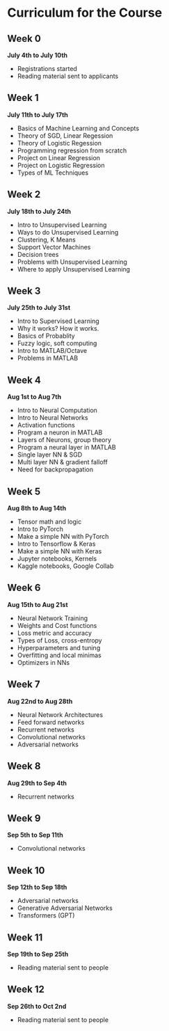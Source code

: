 # Curriculum for the Course

## Week 0
**July 4th to July 10th**
- Registrations started
- Reading material sent to applicants

## Week 1
**July 11th to July 17th**
- Basics of Machine Learning and Concepts
- Theory of SGD, Linear Regession
- Theory of Logistic Regession
- Programming regression from scratch
- Project on Linear Regression
- Project on Logistic Regression
- Types of ML Techniques

## Week 2
**July 18th to July 24th**
- Intro to Unsupervised Learning
- Ways to do Unsupervised Learning
- Clustering, K Means
- Support Vector Machines
- Decision trees
- Problems with Unsupervised Learning
- Where to apply Unsupervised Learning

## Week 3
**July 25th to July 31st**
- Intro to Supervised Learning
- Why it works? How it works.
- Basics of Probablity
- Fuzzy logic, soft computing
- Intro to MATLAB/Octave
- Problems in MATLAB

## Week 4
**Aug 1st to Aug 7th**
- Intro to Neural Computation
- Intro to Neural Networks
- Activation functions
- Program a neuron in MATLAB
- Layers of Neurons, group theory
- Program a neural layer in MATLAB
- Single layer NN & SGD
- Multi layer NN & gradient falloff
- Need for backpropagation

## Week 5
**Aug 8th to Aug 14th**
- Tensor math and logic
- Intro to PyTorch
- Make a simple NN with PyTorch
- Intro to Tensorflow & Keras
- Make a simple NN with Keras
- Jupyter notebooks, Kernels
- Kaggle notebooks, Google Collab

## Week 6
**Aug 15th to Aug 21st**
- Neural Network Training 
- Weights and Cost functions
- Loss metric and accuracy
- Types of Loss, cross-entropy
- Hyperparameters and tuning
- Overfitting and local minimas
- Optimizers in NNs

## Week 7
**Aug 22nd to Aug 28th**
- Neural Network Architectures 
- Feed forward networks
- Recurrent networks
- Convolutional networks
- Adversarial networks

## Week 8
**Aug 29th to Sep 4th**
- Recurrent networks

## Week 9
**Sep 5th to Sep 11th**
- Convolutional networks

## Week 10
**Sep 12th to Sep 18th**
- Adversarial networks
- Generative Adversarial Networks
- Transformers (GPT)

## Week 11
**Sep 19th to Sep 25th**
- Reading material sent to people

## Week 12
**Sep 26th to Oct 2nd**
- Reading material sent to people